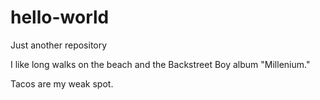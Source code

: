 # hello-world
Just another repository

I like long walks on the beach and the Backstreet Boy album "Millenium."

Tacos are my weak spot.
